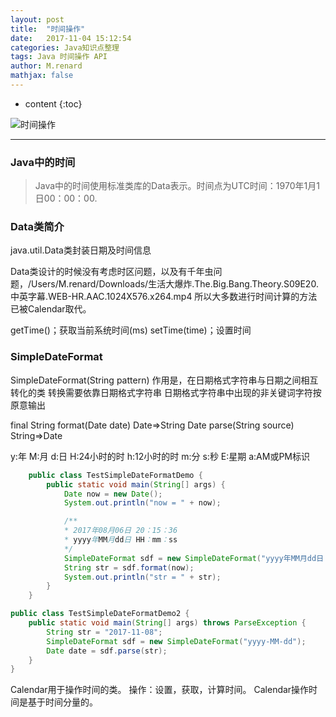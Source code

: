 ```yaml
---
layout: post
title:  "时间操作"
date:   2017-11-04 15:12:54
categories: Java知识点整理
tags: Java 时间操作 API
author: M.renard
mathjax: false
---
```


* content
{:toc}

![时间操作](http://upload-images.jianshu.io/upload_images/5135237-b3af748cd5455bc8.jpg?imageMogr2/auto-orient/strip%7CimageView2/2/w/1240)
***




### Java中的时间

>Java中的时间使用标准类库的Data表示。时间点为UTC时间：1970年1月1日00：00：00.

### Data类简介

java.util.Data类封装日期及时间信息

Data类设计的时候没有考虑时区问题，以及有千年虫问题，/Users/M.renard/Downloads/生活大爆炸.The.Big.Bang.Theory.S09E20.中英字幕.WEB-HR.AAC.1024X576.x264.mp4
所以大多数进行时间计算的方法已被Calendar取代。

getTime()；获取当前系统时间(ms)
setTime(time)；设置时间

### SimpleDateFormat

SimpleDateFormat(String pattern)
作用是，在日期格式字符串与日期之间相互转化的类
转换需要依靠日期格式字符串
日期格式字符串中出现的非关键词字符按原意输出

final String format(Date date)  Date=>String
Date parse(String source) String=>Date

y:年	M:月	d:日	H:24小时的时	h:12小时的时	m:分	s:秒	E:星期	a:AM或PM标识

```java
	public class TestSimpleDateFormatDemo {
    	public static void main(String[] args) {
        	Date now = new Date();
        	System.out.println("now = " + now);

        	/**
         	* 2017年08月06日 20：15：36
         	* yyyy年MM月dd日 HH：mm：ss
         	*/
        	SimpleDateFormat sdf = new SimpleDateFormat("yyyy年MM月dd日 HH:mm:ss");
        	String str = sdf.format(now);
        	System.out.println("str = " + str);
    	}
	}
```

```java
public class TestSimpleDateFormatDemo2 {
    public static void main(String[] args) throws ParseException {
        String str = "2017-11-08";
        SimpleDateFormat sdf = new SimpleDateFormat("yyyy-MM-dd");
        Date date = sdf.parse(str);
    }
}
```

Calendar用于操作时间的类。
操作：设置，获取，计算时间。
Calendar操作时间是基于时间分量的。  